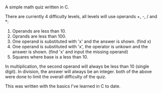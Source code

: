 A simple math quiz written in C.

There are currently 4 difficulty levels, all levels will use operands +, -, / and *:

1. Operands are less than 10.
2. Oprands are less than 100.
3. One operand is substituted with 'x' and the answer is shown. (find x)
4. One operand is substituted with 'x', the operator is unkown and the answer is shown. (find 'x' and input the missing operand)
5. Squares where base is a less than 10.

In multiplication, the second operand will always be less than 10 (single digit).
In division, the answer will always be an integer.
both of the above were done to limit the overall difficulty of the quiz.

This was written with the basics I've learned in C to date.
